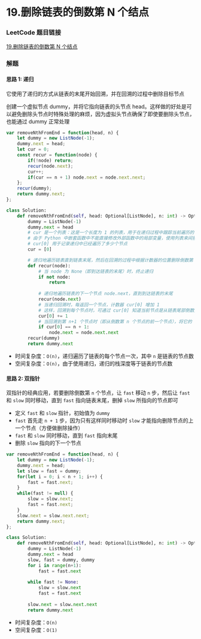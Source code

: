 # 19.删除链表的倒数第 N 个结点

### LeetCode 题目链接

[19.删除链表的倒数第 N 个结点](https://leetcode.cn/problems/remove-nth-node-from-end-of-list/)

### 解题

#### 思路 1: 递归

它使用了递归的方式从链表的末尾开始回溯，并在回溯的过程中删除目标节点

创建一个虚拟节点 dummy，并将它指向链表的头节点 head。这样做的好处是可以避免删除头节点时特殊处理的麻烦，因为虚拟头节点确保了即使要删除头节点，也能通过 dummy 正常处理

```js
var removeNthFromEnd = function(head, n) {
    let dummy = new ListNode(-1);
    dummy.next = head;
    let cur = 0;
    const recur = function(node) {
        if(!node) return;
        recur(node.next);
        cur++;
        if(cur == n + 1) node.next = node.next.next;
    };
    recur(dummy);
    return dummy.next;
};
```
```python
class Solution:
    def removeNthFromEnd(self, head: Optional[ListNode], n: int) -> Optional[ListNode]:
        dummy = ListNode(-1)
        dummy.next = head
        # cur 是一个列表：这是一个长度为 1 的列表，用于在递归过程中跟踪当前遍历的节点的位置
        # 由于 Python 中嵌套函数中不能直接修改外部函数中的局部变量，使用列表来间接实现计数器的可变性
        # cur[0] 用于记录递归中已经遍历了多少个节点
        cur = [0]

        # 递归地遍历链表直到链表末尾，然后在回溯的过程中根据计数器的位置删除倒数第 n 个节点
        def recur(node):
            # 当 node 为 None（即到达链表的末尾）时，终止递归
            if not node:
                return
            
            # 递归地遍历链表的下一个节点 node.next，直到到达链表的末尾
            recur(node.next)
            # 当递归回溯时，每返回一个节点，计数器 cur[0] 增加 1
            # 这样，回溯到每个节点时，可通过 cur[0] 知道当前节点是从链表尾部倒数第几个节点
            cur[0] += 1
            # 当回溯到第 n+1 个节点时（即从倒数第 n 个节点的前一个节点），将它的 next 指针跳过目标节点，指向目标节点的下一个节点，从而完成删除操作
            if cur[0] == n + 1:
                node.next = node.next.next
        recur(dummy)
        return dummy.next
```
- 时间复杂度：`O(n)`，递归遍历了链表的每个节点一次，其中 `n` 是链表的节点数
- 空间复杂度：`O(n)`，由于使用递归，递归的栈深度等于链表的节点数

#### 思路 2: 双指针

双指针的经典应用，若要删除倒数第 `n` 个节点，让 `fast` 移动 `n` 步，然后让 `fast` 和 `slow` 同时移动，直到 `fast` 指向链表末尾，删掉 `slow` 所指向的节点即可

- 定义 `fast` 和 `slow` 指针，初始值为 `dummy`  
- `fast` 首先走 `n + 1` 步，因为只有这样同时移动时 `slow` 才能指向删除节点的上一个节点（方便做删除操作）  
- `fast` 和 `slow` 同时移动，直到 `fast` 指向末尾  
- 删除 `slow` 指向的下一个节点

```js
var removeNthFromEnd = function(head, n) {
    let dummy = new ListNode(-1);
    dummy.next = head;
    let slow = fast = dummy;
    for(let i = 0; i < n + 1; i++) {
        fast = fast.next;
    }
    while(fast != null) {
        slow = slow.next;
        fast = fast.next;
    }
    slow.next = slow.next.next;
    return dummy.next;
};
```
```python
class Solution:
    def removeNthFromEnd(self, head: Optional[ListNode], n: int) -> Optional[ListNode]:
        dummy = ListNode(-1)
        dummy.next = head
        slow, fast = dummy, dummy
        for i in range(n+1):
            fast = fast.next
        
        while fast != None:
            slow = slow.next
            fast = fast.next
        
        slow.next = slow.next.next
        return dummy.next
```
- 时间复杂度：`O(n)`
- 空间复杂度：`O(1)`

